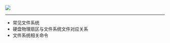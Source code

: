 ![](https://raw.githubusercontent.com/hsxhr-10/picture/master/FS%20Layer.png)

---

- 常见文件系统
- 硬盘物理扇区与文件系统文件对应关系
- 文件系统相关命令
